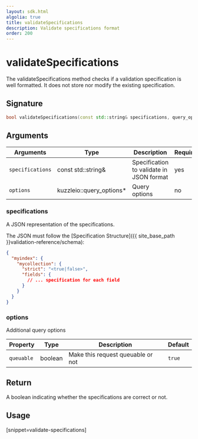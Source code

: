 ```yaml
---
layout: sdk.html
algolia: true
title: validateSpecifications
description: Validate specifications format
order: 200
---
```


# validateSpecifications

The validateSpecifications method checks if a validation specification is well formatted. It does not store nor modify the existing specification.  

## Signature

```cpp
bool validateSpecifications(const std::string& specifications, query_options *options=nullptr)
```

## Arguments

| Arguments    | Type    | Description | Required
|--------------|---------|-------------|----------
| `specifications` | const std::string& | Specification to validate in JSON format | yes
| ``options`` | kuzzleio::query_options* | Query options    | no  |

### **specifications**

A JSON representation of the specifications.  

The JSON must follow the [Specification Structure]({{ site_base_path }}validation-reference/schema):

```json
{
  "myindex": {
    "mycollection": {
      "strict": "<true|false>",
      "fields": {
        // ... specification for each field
      }
    }
  }
}
```

### **options**

Additional query options

| Property   | Type    | Description                       | Default |
| ---------- | ------- | --------------------------------- | ------- |
| `queuable` | boolean | Make this request queuable or not | `true`  |

## Return

A boolean indicating whether the specifications are correct or not.

## Usage

[snippet=validate-specifications]
